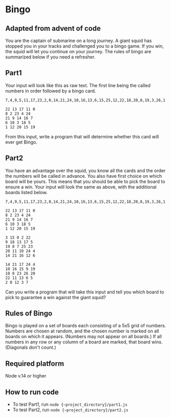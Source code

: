 # Bingo

## Adapted from advent of code

You are the captain of submarine on a long journey. A giant squid has stopped you in your tracks
and challenged you to a bingo game. If you win, the squid will let you continue on your journey.
The rules of bingo are summarized below if you need a refresher.

## Part1

Your input will look like this as raw text. The first line being the called numbers in order followed
by a bingo card.

```
7,4,9,5,11,17,23,2,0,14,21,24,10,16,13,6,15,25,12,22,18,20,8,19,3,26,1

22 13 17 11 0
8 2 23 4 24
21 9 14 16 7
6 10 3 18 5
1 12 20 15 19
```

From this input, write a program that will determine whether this card will ever get Bingo.

## Part2

You have an advantage over the squid, you know all the cards and the order the numbers will be called in advance. You also have first choice on which board will be yours. This means that you should be able to pick the board to ensure a win.
Your input will look the same as above, with the additional boards listed below.

```
7,4,9,5,11,17,23,2,0,14,21,24,10,16,13,6,15,25,12,22,18,20,8,19,3,26,1

22 13 17 11 0
8 2 23 4 24
21 9 14 16 7
6 10 3 18 5
1 12 20 15 19

3 15 0 2 22
9 18 13 17 5
19 8 7 25 23
20 11 10 24 4
14 21 16 12 6

14 21 17 24 4
10 16 15 9 19
18 8 23 26 20
22 11 13 6 5
2 0 12 3 7
```

Can you write a program that will take this input and tell you which board to pick to guarantee a
win against the giant squid?

## Rules of Bingo

Bingo is played on a set of boards each consisting of a 5x5 grid of numbers. Numbers are chosen
at random, and the chosen number is marked on all boards on which it appears. (Numbers may
not appear on all boards.) If all numbers in any row or any column of a board are marked, that
board wins. (Diagonals don't count.)

## Required platform

Node v.14 or higher

## How to run code

- To test Part1, run `node {~project_directory}/part1.js`
- To test Part2, run `node {~project_directory}/part2.js`
